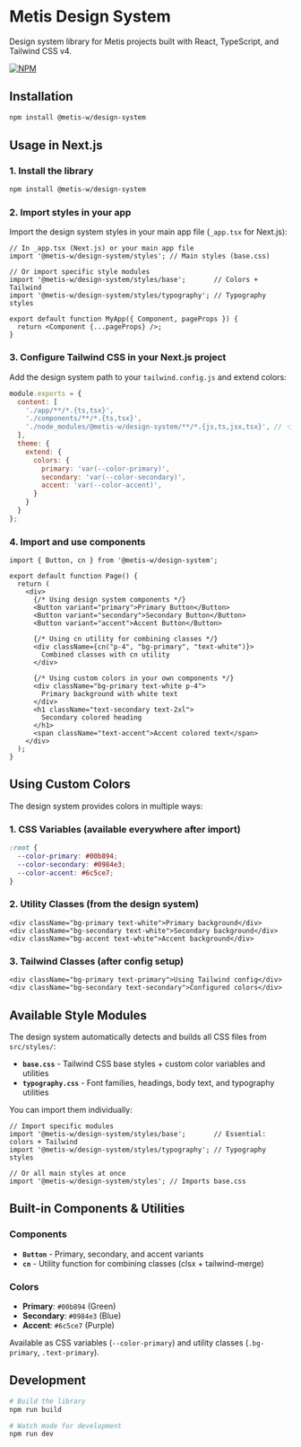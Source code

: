 # Metis Design System

Design system library for Metis projects built with React, TypeScript, and Tailwind CSS v4.

[![NPM](https://nodei.co/npm/@metis-w/design-system.png)](https://npmjs.com/package/@metis-w/design-system)

## Installation

```bash
npm install @metis-w/design-system
```

## Usage in Next.js

### 1. Install the library

```bash
npm install @metis-w/design-system
```

### 2. Import styles in your app

Import the design system styles in your main app file (`_app.tsx` for Next.js):

```tsx
// In _app.tsx (Next.js) or your main app file
import '@metis-w/design-system/styles'; // Main styles (base.css)

// Or import specific style modules
import '@metis-w/design-system/styles/base';       // Colors + Tailwind
import '@metis-w/design-system/styles/typography'; // Typography styles

export default function MyApp({ Component, pageProps }) {
  return <Component {...pageProps} />;
}
```

### 3. Configure Tailwind CSS in your Next.js project

Add the design system path to your `tailwind.config.js` and extend colors:

```js
module.exports = {
  content: [
    './app/**/*.{ts,tsx}',
    './components/**/*.{ts,tsx}',
    './node_modules/@metis-w/design-system/**/*.{js,ts,jsx,tsx}', // 👈 Important!
  ],
  theme: {
    extend: {
      colors: {
        primary: 'var(--color-primary)',
        secondary: 'var(--color-secondary)',
        accent: 'var(--color-accent)',
      }
    }
  }
};
```

### 4. Import and use components

```tsx
import { Button, cn } from '@metis-w/design-system';

export default function Page() {
  return (
    <div>
      {/* Using design system components */}
      <Button variant="primary">Primary Button</Button>
      <Button variant="secondary">Secondary Button</Button>
      <Button variant="accent">Accent Button</Button>
      
      {/* Using cn utility for combining classes */}
      <div className={cn("p-4", "bg-primary", "text-white")}>
        Combined classes with cn utility
      </div>
      
      {/* Using custom colors in your own components */}
      <div className="bg-primary text-white p-4">
        Primary background with white text
      </div>
      <h1 className="text-secondary text-2xl">
        Secondary colored heading
      </h1>
      <span className="text-accent">Accent colored text</span>
    </div>
  );
}
```

## Using Custom Colors

The design system provides colors in multiple ways:

### 1. CSS Variables (available everywhere after import)
```css
:root {
  --color-primary: #00b894;
  --color-secondary: #0984e3;
  --color-accent: #6c5ce7;
}
```

### 2. Utility Classes (from the design system)
```tsx
<div className="bg-primary text-white">Primary background</div>
<div className="bg-secondary text-white">Secondary background</div>
<div className="bg-accent text-white">Accent background</div>
```

### 3. Tailwind Classes (after config setup)
```tsx
<div className="bg-primary text-primary">Using Tailwind config</div>
<div className="bg-secondary text-secondary">Configured colors</div>
```

## Available Style Modules

The design system automatically detects and builds all CSS files from `src/styles/`:

- **`base.css`** - Tailwind CSS base styles + custom color variables and utilities
- **`typography.css`** - Font families, headings, body text, and typography utilities

You can import them individually:

```tsx
// Import specific modules
import '@metis-w/design-system/styles/base';       // Essential: colors + Tailwind
import '@metis-w/design-system/styles/typography'; // Typography styles

// Or all main styles at once
import '@metis-w/design-system/styles'; // Imports base.css
```

## Built-in Components & Utilities

### Components
- **`Button`** - Primary, secondary, and accent variants
- **`cn`** - Utility function for combining classes (clsx + tailwind-merge)

### Colors
- **Primary**: `#00b894` (Green)
- **Secondary**: `#0984e3` (Blue)  
- **Accent**: `#6c5ce7` (Purple)

Available as CSS variables (`--color-primary`) and utility classes (`.bg-primary`, `.text-primary`).

## Development

```bash
# Build the library
npm run build

# Watch mode for development
npm run dev
```
